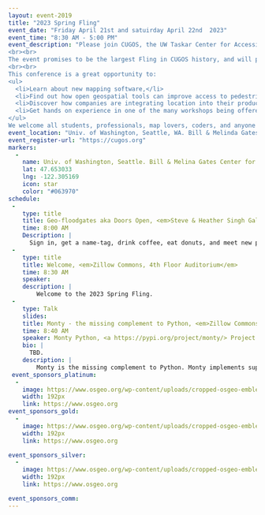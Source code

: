 ```yaml
---
layout: event-2019
title: "2023 Spring Fling"
event_date: "Friday April 21st and satuirday April 22nd  2023"
event_time: "8:30 AM - 5:00 PM"
event_description: "Please join CUGOS, the UW Taskar Center for Accessible Technology and local OpenStreetMap community for an exciting one-day meeting on Pedestrian/Bike/Transit Access, Open Source Geospatial tools, data, and Social Justice in and beyond the Puget Sound region.
<br><br>
The event promises to be the largest Fling in CUGOS history, and will provide unprecedented opportunities for open geospatial software and open data collaboration. The Fall Fling is designed for anyone with an interest in maps, open source software, or open data.
<br><br>
This conference is a great opportunity to:
<ul>
  <li>Learn about new mapping software,</li>
  <li>Find out how open geospatial tools can improve access to pedestrian navigation, for all people including people with disabilities.</li>
  <li>Discover how companies are integrating location into their products, and</li>
  <li>Get hands on experience in one of the many workshops being offered.</li>
</ul>
We welcome all students, professionals, map lovers, coders, and anyone with a passion for learning about spatial information."
event_location: "Univ. of Washington, Seattle, WA. Bill & Melinda Gates Center for CS & Engineering(CSE2)"
event_register-url: "https://cugos.org"
markers:
  -
    name: Univ. of Washington, Seattle. Bill & Melina Gates Center for CS & Engineering(CSE2)
    lat: 47.653033
    lng: -122.305169
    icon: star
    color: "#063970"
schedule:
 -
    type: title
    title: Geo-floodgates aka Doors Open, <em>Steve & Heather Singh Gallery, 4th Floor Foyer</em>
    time: 8:00 AM
    Description: |
      Sign in, get a name-tag, drink coffee, eat donuts, and meet new people.
 -
    type: title
    title: Welcome, <em>Zillow Commons, 4th Floor Auditorium</em>
    time: 8:30 AM
    speaker:
    description: |
        Welcome to the 2023 Spring Fling.
 -
    type: Talk
    slides: 
    title: Monty - the missing complement to Python, <em>Zillow Commons</em>
    time: 8:40 AM
    speaker: Monty Python, <a https://pypi.org/project/monty/> Project description</a>
    bio: |
      TBD.
    description: |
        Monty is the missing complement to Python. Monty implements supplementary useful functions for Python that are not part of the standard library. Examples include useful utilities like transparent support for zipped files, useful design patterns such as singleton and cached_class, and many more.
 event_sponsors_platinum:
  -
    image: https://www.osgeo.org/wp-content/uploads/cropped-osgeo-emblem-rgb-1-192x192.png
    width: 192px
    link: https://www.osgeo.org
event_sponsors_gold:
  -
    image: https://www.osgeo.org/wp-content/uploads/cropped-osgeo-emblem-rgb-1-192x192.png
    width: 192px
    link: https://www.osgeo.org

event_sponsors_silver:
  -
    image: https://www.osgeo.org/wp-content/uploads/cropped-osgeo-emblem-rgb-1-192x192.png
    width: 192px
    link: https://www.osgeo.org

event_sponsors_comm:
---
```

